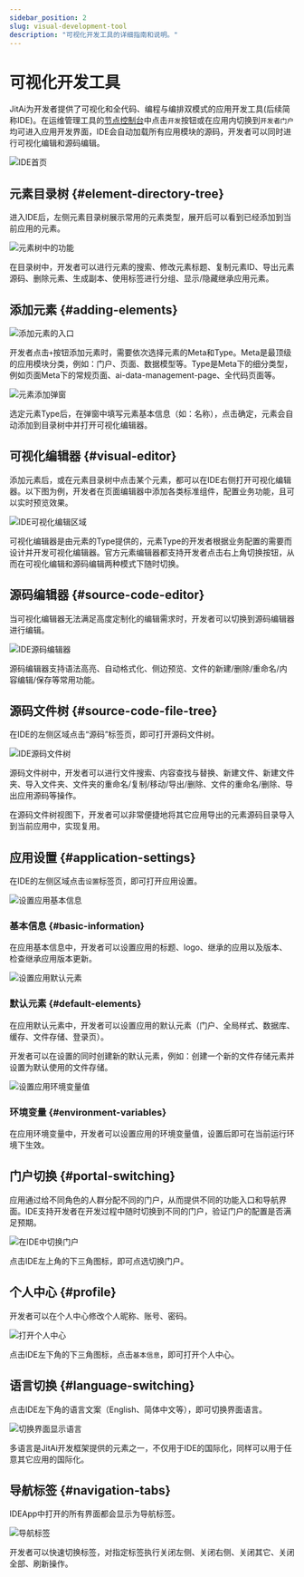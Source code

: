 ```yaml
---
sidebar_position: 2
slug: visual-development-tool
description: "可视化开发工具的详细指南和说明。"
---
```


# 可视化开发工具

JitAi为开发者提供了可视化和全代码、编程与编排双模式的应用开发工具(后续简称IDE)。在运维管理工具的[节点控制台](../creating-and-publishing-applications/runtime-environment-management#node-local-default-runtime-environment)中点击`开发`按钮或在应用内切换到`开发者门户`均可进入应用开发界面，IDE会自动加载所有应用模块的源码，开发者可以同时进行可视化编辑和源码编辑。

![IDE首页](./img/ide/ide-homepage.png)

## 元素目录树 {#element-directory-tree}
进入IDE后，左侧元素目录树展示常用的元素类型，展开后可以看到已经添加到当前应用的元素。

![元素树中的功能](./img/ide/element-tree-functions.png)

在目录树中，开发者可以进行元素的搜索、修改元素标题、复制元素ID、导出元素源码、删除元素、生成副本、使用标签进行分组、显示/隐藏继承应用元素。

## 添加元素 {#adding-elements}
![添加元素的入口](./img/ide/element-add-entry.png)

开发者点击`+`按钮添加元素时，需要依次选择元素的Meta和Type。Meta是最顶级的应用模块分类，例如：门户、页面、数据模型等。Type是Meta下的细分类型，例如页面Meta下的常规页面、ai-data-management-page、全代码页面等。

![元素添加弹窗](./img/ide/element-add-popup.gif)

选定元素Type后，在弹窗中填写元素基本信息（如：名称），点击确定，元素会自动添加到目录树中并打开可视化编辑器。

## 可视化编辑器 {#visual-editor}
添加元素后，或在元素目录树中点击某个元素，都可以在IDE右侧打开可视化编辑器。以下图为例，开发者在页面编辑器中添加各类标准组件，配置业务功能，且可以实时预览效果。

![IDE可视化编辑区域](./img/ide/ide-visual-editing-area.gif)

可视化编辑器是由元素的Type提供的，元素Type的开发者根据业务配置的需要而设计并开发可视化编辑器。官方元素编辑器都支持开发者点击右上角切换按钮，从而在可视化编辑和源码编辑两种模式下随时切换。

## 源码编辑器 {#source-code-editor}
当可视化编辑器无法满足高度定制化的编辑需求时，开发者可以切换到源码编辑器进行编辑。

![IDE源码编辑器](./img/ide/ide-source-code-editor.png)

源码编辑器支持语法高亮、自动格式化、侧边预览、文件的新建/删除/重命名/内容编辑/保存等常用功能。

## 源码文件树 {#source-code-file-tree}
在IDE的左侧区域点击“源码”标签页，即可打开源码文件树。

![IDE源码文件树](./img/ide/ide-source-code-file-tree.png)

源码文件树中，开发者可以进行文件搜索、内容查找与替换、新建文件、新建文件夹、导入文件夹、文件夹的重命名/复制/移动/导出/删除、文件的重命名/删除、导出应用源码等操作。

在源码文件树视图下，开发者可以非常便捷地将其它应用导出的元素源码目录导入到当前应用中，实现复用。

## 应用设置 {#application-settings}
在IDE的左侧区域点击`设置`标签页，即可打开应用设置。

![设置应用基本信息](./img/ide/set-app-basic-info.png)

### 基本信息 {#basic-information}
在应用基本信息中，开发者可以设置应用的标题、logo、继承的应用以及版本、检查继承应用版本更新。

![设置应用默认元素](./img/ide/set-app-default-element.gif)

### 默认元素 {#default-elements}
在应用默认元素中，开发者可以设置应用的默认元素（门户、全局样式、数据库、缓存、文件存储、登录页）。

开发者可以在设置的同时创建新的默认元素，例如：创建一个新的文件存储元素并设置为默认使用的文件存储。

![设置应用环境变量值](./img/ide/set-app-environment-variables.png)

### 环境变量 {#environment-variables}
在应用环境变量中，开发者可以设置应用的环境变量值，设置后即可在当前运行环境下生效。

## 门户切换 {#portal-switching}
应用通过给不同角色的人群分配不同的门户，从而提供不同的功能入口和导航界面。IDE支持开发者在开发过程中随时切换到不同的门户，验证门户的配置是否满足预期。

![在IDE中切换门户](./img/ide/switch-portal-in-ide.gif)

点击IDE左上角的下三角图标，即可点选切换门户。

## 个人中心 {#profile}
开发者可以在个人中心修改个人昵称、账号、密码。

![打开个人中心](./img/ide/open-profile.gif)

点击IDE左下角的下三角图标，点击`基本信息`，即可打开个人中心。

## 语言切换 {#language-switching}
点击IDE左下角的语言文案（English、简体中文等），即可切换界面语言。

![切换界面显示语言](./img/ide/switch-interface-display-language.gif)

多语言是JitAi开发框架提供的元素之一，不仅用于IDE的国际化，同样可以用于任意其它应用的国际化。

## 导航标签 {#navigation-tabs}
IDEApp中打开的所有界面都会显示为导航标签。

![导航标签](./img/ide/navigation-tabs.gif)

开发者可以快速切换标签，对指定标签执行关闭左侧、关闭右侧、关闭其它、关闭全部、刷新操作。
